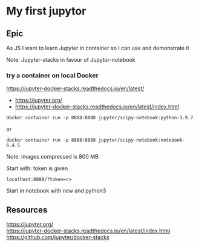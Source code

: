 # My first jupytor

## Epic
As JS I want to learn Jupyter in container so I can use and demonstrate it

Note: Jupyter-stacks in favour of Jupytor-notebook 

### try a container on local Docker
https://jupyter-docker-stacks.readthedocs.io/en/latest/ 
- https://jupyter.org/
- https://jupyter-docker-stacks.readthedocs.io/en/latest/index.html

```
docker container run -p 8888:8888 jupyter/scipy-notebook:python-3.9.7
```
or
```
docker container run -p 8888:8888 jupyter/scipy-notebook:notebook-6.4.5
```
Note: images compressed is 800 MB

Start with: token is given
```
localhost:8888/?token=<>
```
Start in notebook with new and python3

## Resources
https://jupyter.org/  
https://jupyter-docker-stacks.readthedocs.io/en/latest/index.html  
https://github.com/jupyter/docker-stacks  



